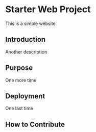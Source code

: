 # Starter Web Project
This is a simple website

## Introduction
Another description

## Purpose
One more time

## Deployment
One last time

## How to Contribute

